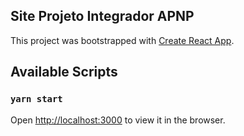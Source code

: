 ## Site Projeto Integrador APNP

This project was bootstrapped with [Create React App](https://github.com/facebook/create-react-app).

## Available Scripts

### `yarn start`

Open [http://localhost:3000](http://localhost:3000) to view it in the browser.